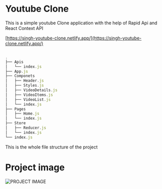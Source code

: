 # Youtube Clone

This is a simple youtube Clone application with the help of Rapid Api and React Context API 

[https://singh-youtube-clone.netlify.app/](https://singh-youtube-clone.netlify.app/) 

```javascript

.
├── Apis
│   └── index.js
├── App.js
├── Componets
│   ├── Header.js
│   ├── Styles.js
│   ├── VideoDetails.js
│   ├── VideoItems.js
│   ├── VideoList.js
│   └── index.js
├── Pages
│   ├── Home.js
│   └── index.js
├── Store
│   ├── Reducer.js
│   └── index.js
└── index.js

```
This is the  whole file structure of the project

# Project image

![PROJECT IMAGE](https://singh-youtube-clone.netlify.app/PROJECT.png)